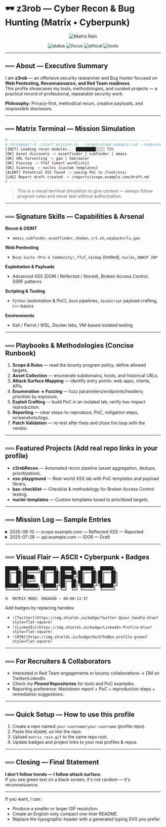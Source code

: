 <!--
======================================================
README — z3rob (Matrix • Cyberpunk — Elite Bug Hunter)
Paste this file as README.md in your GitHub profile repo.
Place the file `matrix_rain.gif` in the same repo (reference below).
======================================================
-->

# 🕶️ z3rob — Cyber Recon & Bug Hunting (Matrix • Cyberpunk)

<p align="center">
  <img src="matrix_rain.gif" alt="Matrix Rain" />
</p>

<p align="center">
  <img src="https://img.shields.io/badge/Status-OPERATIONAL-brightgreen?style=for-the-badge" alt="status" />
  <img src="https://img.shields.io/badge/Focus-Web%20Pentest%20%7C%20Recon-blueviolet?style=for-the-badge" alt="focus" />
  <img src="https://img.shields.io/badge/Mode-Ethical%20Hacking-important?style=for-the-badge" alt="ethical" />
  <img src="https://img.shields.io/badge/Toolkit-Burp%20%7C%20Nuclei%20%7C%20ffuf%20%7C%20amass-black?style=for-the-badge" alt="tools" />
</p>

---

## ══ About — Executive Summary
I am **z3rob** — an offensive security researcher and Bug Hunter focused on **Web Pentesting, Reconnaissance, and Red Team readiness**.  
This profile showcases my tools, methodologies, and curated projects — a practical record of professional, repeatable security work.

**Philosophy:** Privacy-first, methodical recon, creative payloads, and responsible disclosure.

---

## ══ Matrix Terminal — Mission Simulation
```bash
# ----------------------------------------------------------------
# z3rob@ops:~$ ./start_mission.sh --target=scope.example.com --mode=stealth
[INIT] Loading recon modules... █████████░░░░ 72%
[OK] Asset discovery -> assetfinder | subfinder | amass
[OK] URL harvesting -> gau | hakrawler
[OK] Fuzzing -> ffuf (smart wordlists)
[OK] Scanning -> nuclei (custom templates)
[ALERT] Potential XSS found -> saving PoC to /loot/xss/
[LOG] Report draft created -> /reports/scope.example.com/draft.md
# ----------------------------------------------------------------
```

> This is a visual terminal simulation to give context — always follow program rules and never test without authorization.

---

## ══ Signature Skills — Capabilities & Arsenal

**Recon & OSINT**
- `amass`, `subfinder`, `assetfinder`, `shodan`, `crt.sh`, `waybackurls`, `gau`

**Web Pentesting**
- `Burp Suite (Pro & Community)`, `ffuf`, `sqlmap` (limited), `nuclei`, `OWASP ZAP`

**Exploitation & Payloads**
- Advanced XSS (DOM / Reflected / Stored), Broken Access Control, SSRF patterns

**Scripting & Tooling**
- `Python` (automation & PoC), `Bash` pipelines, `JavaScript` payload crafting, `C++` basics

**Environments**
- Kali / Parrot / WSL, Docker labs, VM-based isolated testing

---

## ══ Playbooks & Methodologies (Concise Runbook)
1. **Scope & Rules** — read the bounty program policy; define allowed targets.  
2. **Asset Collection** — enumerate subdomains, hosts, and historical URLs.  
3. **Attack Surface Mapping** — identify entry points: web apps, clients, APIs.  
4. **Enumeration → Fuzzing** — fuzz parameters/endpoints/headers; prioritize by exposure.  
5. **Exploit Crafting** — build PoC in an isolated lab; verify low-impact reproduction.  
6. **Reporting** — clear steps-to-reproduce, PoC, mitigation steps, screenshots/logs.  
7. **Patch Validation** — re-test after fixes and close the loop with the vendor.

---

## ══ Featured Projects (Add real repo links in your profile)
- **z3robRecon** — Automated recon pipeline (asset aggregation, dedupe, prioritization).  
- **xss-playground** — Real-world XSS lab with PoC templates and payload library.  
- **bac-checklist** — Checklist & methodology for Broken Access Control testing.  
- **nuclei-templates** — Custom templates tuned to prioritized targets.

---

## ══ Mission Log — Sample Entries
<details>
<summary>2025-08-10 — scope.example.com — Reflected XSS — Reported</summary>

- Discovery: `q` parameter at `/search?q=`
- PoC: `"><script>alert(1)</script>`
- Impact: Reflected XSS — client-side risks
- Status: Reported (private disclosure), patched (confirmed)
</details>

<details>
<summary>2025-07-28 — api.example.com — IDOR — Draft</summary>

- Discovery steps: manipulated `user_id` parameter
- Recommendation: enforce server-side ownership checks
</details>

---

## ══ Visual Flair — ASCII • Cyberpunk • Badges
```
██████╗ ███████╗ ██████╗ ██████╗  ██████╗  ██████╗ 
██╔══██╗██╔════╝██╔═══██╗██╔══██╗██╔═══██╗██╔═══██╗
██║  ██║█████╗  ██║   ██║██████╔╝██║   ██║██║   ██║
██║  ██║██╔══╝  ██║   ██║██╔══██╗██║   ██║██║   ██║
██████╔╝███████╗╚██████╔╝██║  ██║╚██████╔╝╚██████╔╝
╚═════╝ ╚══════╝ ╚═════╝ ╚═╝  ╚═╝ ╚═════╝  ╚═════╝ 

🌐  MATRIX MODE: ENGAGED — 00:00:13:37
```

Add badges by replacing handles:
- `![Twitter](https://img.shields.io/badge/Twitter-@your_handle-blue?style=flat-square)`
- `![LinkedIn](https://img.shields.io/badge/LinkedIn-Profile-blue?style=flat-square)`
- `![HTB](https://img.shields.io/badge/HackTheBox-profile-green?style=flat-square)`

---

## ══ For Recruiters & Collaborators
- Interested in Red Team engagements or bounty collaborations → DM on Twitter/LinkedIn.  
- Check my **Pinned Repositories** for tools and PoC examples.  
- Reporting preference: Markdown report + PoC + reproduction steps + remediation suggestions.

---

## ══ Quick Setup — How to use this profile
1. Create a repo named `your-username/your-username` (profile repo).  
2. Paste this `README.md` into the repo.  
3. Upload `matrix_rain.gif` to the same repo root.  
4. Update badges and project links to your real profiles & repos.

---

## ══ Closing — Final Statement
**I don't follow trends — I follow attack surface.**  
If you see green text on a black screen, it's not random — it's reconnaissance.

---

If you want, I can:
- Produce a smaller or larger GIF resolution.
- Create an English-only compact one-liner README.
- Replace the typographic header with a generated typing SVG you prefer.
